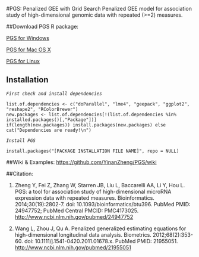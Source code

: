 #PGS: Penalized GEE with Grid Search
Penalized GEE model for association study of high-dimensional genomic data with repeated (>=2) measures. 

##Download PGS R package:

[PGS for Windows](https://github.com/YinanZheng/PGS/releases/download/PGS_v0.0.3/PGS_0.0.3_Windows.zip)

[PGS for Mac OS X](https://github.com/YinanZheng/PGS/releases/download/PGS_v0.0.3/PGS_0.0.3_OSX.tgz)

[PGS for Linux](https://github.com/YinanZheng/PGS/releases/download/PGS_v0.0.3/PGS_0.0.3_Linux.tar.gz)

## Installation

_`First check and install dependencies`_

    list.of.dependencies <- c("doParallel", "lme4", "geepack", "ggplot2", "reshape2", "RColorBrewer")
    new.packages <- list.of.dependencies[!(list.of.dependencies %in% installed.packages()[,"Package"])]
    if(length(new.packages)) install.packages(new.packages) else cat("Dependencies are ready!\n")
    
_`Install PGS`_

    install.packages("[PACKAGE INSTALLATION FILE NAME]", repo = NULL)

##Wiki & Examples:
https://github.com/YinanZheng/PGS/wiki

##Citation:
1.	Zheng Y, Fei Z, Zhang W, Starren JB, Liu L, Baccarelli AA, Li Y, Hou L. PGS: a tool for association study of high-dimensional microRNA expression data with repeated measures. Bioinformatics. 2014;30(19):2802-7. doi: 10.1093/bioinformatics/btu396. PubMed PMID: 24947752; PubMed Central PMCID: PMC4173025. http://www.ncbi.nlm.nih.gov/pubmed/24947752

2.	Wang L, Zhou J, Qu A. Penalized generalized estimating equations for high-dimensional longitudinal data analysis. Biometrics. 2012;68(2):353-60. doi: 10.1111/j.1541-0420.2011.01678.x. PubMed PMID: 21955051. http://www.ncbi.nlm.nih.gov/pubmed/21955051




